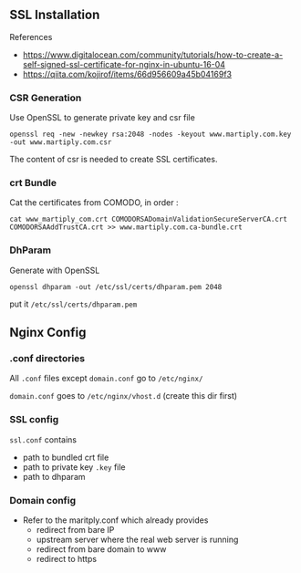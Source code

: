 ## SSL Installation

References
- https://www.digitalocean.com/community/tutorials/how-to-create-a-self-signed-ssl-certificate-for-nginx-in-ubuntu-16-04
- https://qiita.com/kojirof/items/66d956609a45b04169f3

### CSR Generation

Use OpenSSL to generate private key and csr file
```
openssl req -new -newkey rsa:2048 -nodes -keyout www.martiply.com.key -out www.martiply.com.csr
```
The content of csr is needed to create SSL certificates.

### crt Bundle

Cat the certificates from COMODO, in order :
```
cat www_martiply_com.crt COMODORSADomainValidationSecureServerCA.crt COMODORSAAddTrustCA.crt >> www.martiply.com.ca-bundle.crt
```

### DhParam

Generate with OpenSSL
```
openssl dhparam -out /etc/ssl/certs/dhparam.pem 2048
```

put it `/etc/ssl/certs/dhparam.pem`

## Nginx Config

### .conf directories

All `.conf` files except `domain.conf` go to `/etc/nginx/`

`domain.conf` goes to `/etc/nginx/vhost.d` (create this dir first)

### SSL config

`ssl.conf` contains
- path to bundled crt file
- path to private key `.key` file
- path to dhparam

### Domain config 
- Refer to the maritply.conf which already provides
    - redirect from bare IP
    - upstream server where the real web server is running
    - redirect from bare domain to www
    - redirect to https
